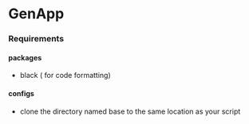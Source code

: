 # GenApp

### Requirements

#### packages

- black ( for code formatting)


#### configs

+ clone  the directory named base to the same location as your script